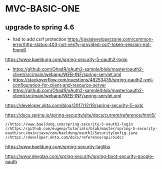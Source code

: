 # MVC-BASIC-ONE


## upgrade to spring 4.6

* had to add csrf protection <https://javadeveloperzone.com/common-error/http-status-403-not-verify-provided-csrf-token-session-not-found/>

https://www.baeldung.com/spring-security-5-oauth2-login


* https://github.com/OhadR/oAuth2-sample/blob/master/oauth2-client/src/main/webapp/WEB-INF/spring-servlet.xml
* https://stackoverflow.com/questions/48253435/spring-oauth2-xml-configuration-for-client-and-resource-server
* https://github.com/OhadR/oAuth2-sample/blob/master/oauth2-client/src/main/webapp/WEB-INF/spring-servlet.xml

https://developer.okta.com/blog/2017/12/18/spring-security-5-oidc

https://docs.spring.io/spring-security/site/docs/current/reference/html5/


    //https://www.baeldung.com/spring-security-5-oauth2-login
    //https://github.com/eugenp/tutorials/blob/master/spring-5-security-oauth/src/main/java/com/baeldung/oauth2/SecurityConfig.java
    //https://developer.okta.com/docs/reference/api/oidc/


https://www.baeldung.com/spring-security-taglibs


https://www.devglan.com/spring-security/spring-boot-security-google-oauth